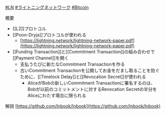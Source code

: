 [#LN](LN) [#ライトニングネットワーク](ライトニングネットワーク) [#Bitcoin](Bitcoin)

概要
- [[L2]]プロトコル
- [[Poon-Dryja]]プロトコルが使われる
	- [https://lightning.network/lightning-network-paper.pdf](https://lightning.network/lightning-network-paper.pdf)
- [[Funding Transaction]]と[[Commitment Transaction]]の組み合わせで[[Payment Channel]]を開く
	- 支払うたびに新たなCommitment Transactionを作る
	- 古いCommitment Transactionを公開してお金をだまし取ることを防ぐために、[[Timelock Delay]]と[[Revocation Secret]]が使われる
		- AliceがBobの新しいCommitment Transactionに署名するのは、Bobが以前のコミットメントに対するRevocation Secretの半分をAliceにわたす場合に限られる

解説
[https://github.com/lnbook/lnbook](https://github.com/lnbook/lnbook)
